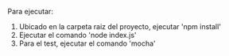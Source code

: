Para ejecutar:

1. Ubicado en la carpeta raiz del proyecto, ejecutar 'npm install'
2. Ejecutar el comando 'node index.js'
3. Para el test, ejecutar el comando 'mocha'
